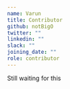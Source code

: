 ```yaml
---
name: Varun
title: Contributor
github: notBigO
twitter: ""
linkedin: ""
slack: ""
joining_date: ""
role: contributor
---
```


Still waiting for this
